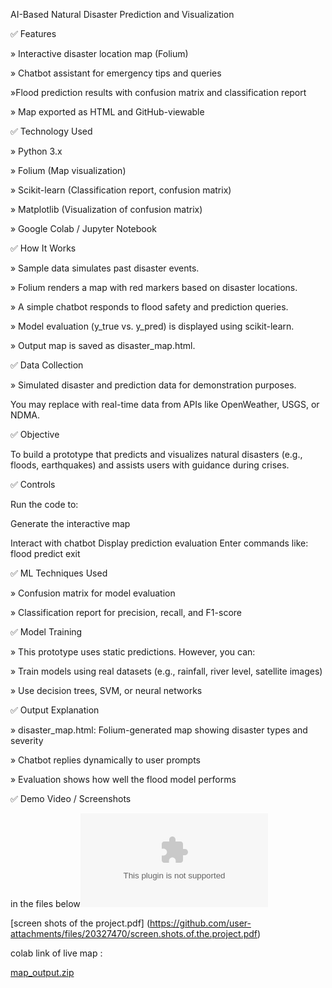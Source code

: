 
 AI-Based Natural Disaster Prediction and Visualization

✅ Features

» Interactive disaster location map (Folium)

» Chatbot assistant for emergency tips and queries

 »Flood prediction results with confusion matrix and classification report

» Map exported as HTML and GitHub-viewable

✅ Technology Used

» Python 3.x

» Folium (Map visualization)

» Scikit-learn (Classification report, confusion matrix)

» Matplotlib (Visualization of confusion matrix)

» Google Colab / Jupyter Notebook

✅ How It Works

» Sample data simulates past disaster events.

» Folium renders a map with red markers based on disaster locations.

» A simple chatbot responds to flood safety and prediction queries.

» Model evaluation (y_true vs. y_pred) is displayed using scikit-learn.

» Output map is saved as disaster_map.html.

✅ Data Collection

» Simulated disaster and prediction data for demonstration purposes.

You may replace with real-time data from APIs like OpenWeather, USGS, or NDMA.

✅ Objective

To build a prototype that predicts and visualizes natural disasters (e.g., floods, earthquakes) and assists users with guidance during crises.

✅ Controls

Run the code to:

Generate the interactive map

Interact with chatbot
Display prediction evaluation
Enter commands like:
flood
predict
exit

✅ ML Techniques Used

» Confusion matrix for model evaluation

» Classification report for precision, recall, and F1-score

✅ Model Training

» This prototype uses static predictions. However, you can:

» Train models using real datasets (e.g., rainfall, river level, satellite images)

» Use decision trees, SVM, or neural networks

✅ Output Explanation

» disaster_map.html: Folium-generated map showing disaster types and severity

» Chatbot replies dynamically to user prompts

» Evaluation shows how well the flood model performs

✅ Demo Video / Screenshots

in the files below![map_output.zip](https://github.com/user-attachments/files/20343261/map_output.zip)


[screen shots of the project.pdf]
(https://github.com/user-attachments/files/20327470/screen.shots.of.the.project.pdf)

colab link of live map :

[map_output.zip](https://github.com/user-attachments/files/20343281/map_output.zip)

